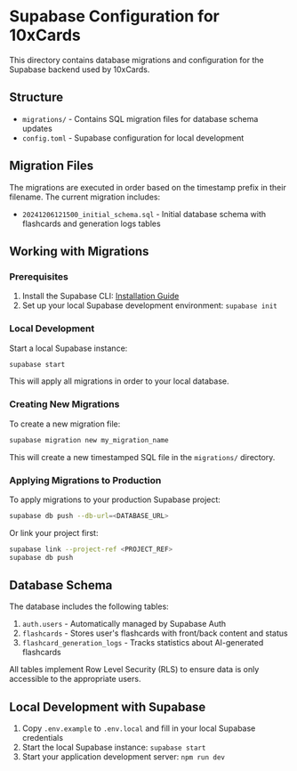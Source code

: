 # Supabase Configuration for 10xCards

This directory contains database migrations and configuration for the Supabase backend used by 10xCards.

## Structure

- `migrations/` - Contains SQL migration files for database schema updates
- `config.toml` - Supabase configuration for local development

## Migration Files

The migrations are executed in order based on the timestamp prefix in their filename. The current migration includes:

- `20241206121500_initial_schema.sql` - Initial database schema with flashcards and generation logs tables

## Working with Migrations

### Prerequisites

1. Install the Supabase CLI: [Installation Guide](https://supabase.com/docs/guides/cli)
2. Set up your local Supabase development environment: `supabase init`

### Local Development

Start a local Supabase instance:

```bash
supabase start
```

This will apply all migrations in order to your local database.

### Creating New Migrations

To create a new migration file:

```bash
supabase migration new my_migration_name
```

This will create a new timestamped SQL file in the `migrations/` directory.

### Applying Migrations to Production

To apply migrations to your production Supabase project:

```bash
supabase db push --db-url=<DATABASE_URL>
```

Or link your project first:

```bash
supabase link --project-ref <PROJECT_REF>
supabase db push
```

## Database Schema

The database includes the following tables:

1. `auth.users` - Automatically managed by Supabase Auth
2. `flashcards` - Stores user's flashcards with front/back content and status
3. `flashcard_generation_logs` - Tracks statistics about AI-generated flashcards

All tables implement Row Level Security (RLS) to ensure data is only accessible to the appropriate users.

## Local Development with Supabase

1. Copy `.env.example` to `.env.local` and fill in your local Supabase credentials
2. Start the local Supabase instance: `supabase start`
3. Start your application development server: `npm run dev` 